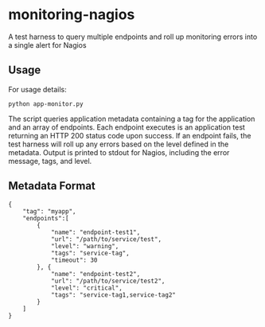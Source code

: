 # monitoring-nagios

A test harness to query multiple endpoints and roll up monitoring errors into a single alert for Nagios

## Usage

For usage details:

	python app-monitor.py

The script queries application metadata containing a tag for the application and an array of endpoints. Each endpoint executes
is an application test returning an HTTP 200 status code upon success. If an endpoint fails, the test harness will roll up
any errors based on the level defined in the metadata. Output is printed to stdout for Nagios, including the error message,
tags, and level.

## Metadata Format

	{
		"tag": "myapp",
		"endpoints":[
			{
				"name": "endpoint-test1",
				"url": "/path/to/service/test",
				"level": "warning",
				"tags": "service-tag",
				"timeout": 30
			}, {
				"name": "endpoint-test2",
				"url": "/path/to/service/test2",
				"level": "critical",
				"tags": "service-tag1,service-tag2"
			} 
		]
	}
